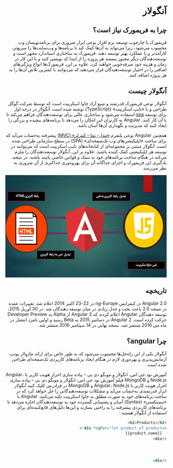 <div dir="rtl">



# آنگولار 

## چرا به فریمورک نیاز است؟
فریمورک یا چارچوب توسعه نرم افزار نوعی ابزار ضروری برای برنامه‌نویسان وب محسوب می‌شود، زیرا می‌تواند به آن‌ها کمک کند تا برنامه‌ها و وب‌سایت‌ها را سریع‌تر، کارآمدتر و با عملکرد بهتر توسعه دهند. فریمورک به ساختاری استاندارد مجهز است و توسعه‌دهندگان دیگر مجبور نیستند هر پروژه را از ابتدا کد نویسی کنند و با این کار در زمان و هزینه خود صرفه‌جویی خواهند کرد. علاوه بر این، فریمورک‌ها انواع ویژگی‌های اضافی را در اختیار توسعه‌دهندگان قرار می‌دهند که می‌توانند با کمترین تلاش آن‌ها را به هر پروژه اضافه کنند.
## آنگولار چيست
آنگولار نوعی فریمورک قدرتمند و منبع آزاد جاوا اسکریپت است که توسط شرکت گوگل طراحی و با «تایپ اسکریپت» (TypeScript) نوشته شده است. آنگولار در درجه اول برای توسعه [spa](SPA/README.md) استفاده می‌شود و ساختاری عالی برای توسعه‌دهندگان فراهم می‌کند تا با آن کار کنند. Angular به کاربران این امکان را می‌دهد تا برنامه‌های پیچیده و بزرگی را ایجاد کنند که مدیریت و نگهداری آن‌ها آسان باشد.

همچنین Angular نوعی پلتفرم [«مدل- نما - کنترلر» (MVC)](MVC/README.md) پیشرفته به‌حساب می‌آید که برای ساخت «اپلیکیشن‌‎های وب تک‌صفحه‌ای» (SPA) در سطح سازمانی طراحی شده است. آنگولار مبتنی بر مجموعه‌ای از کتابخانه‌های تایپ اسکریپت است که می‌توانند در توسعه هر اپلیکیشنی کمک کننده باشند. علاوه بر این، آنگولار توسعه‌دهندگان را ملزم می‌کند در هنگام ساخت برنامه‌های خود به سبک و قوانین خاصی پایبند باشند. در نتیجه، یادگیری این فریمورک و اجزای جداگانه آن برای بهروه‌وری حداکثری از آن ضروری به نظر می‌رسد.


<img src="./angular-connections.png" style="display: block;margin-left: auto;margin-right: auto;">

## تاریخچه
Angular 2.0 در کنفرانس ng-Europe در 22-23 اکتبر 2014 اعلام شد. تغییرات عمده در نسخه 2.0 باعث بحث و جدل زیادی در میان توسعه دهندگان شد. در 30 آوریل 2015، توسعه دهندگان Angular اعلام کردند که Angular 2 از Alpha به Developer Preview حرکت کرده است. Angular 2 در دسامبر 2015 به Beta رسید و اولین نامزد انتشار در ماه می 2016 منتشر شد. نسخه نهایی در 14 سپتامبر 2016 منتشر شد.

## چرا angular؟
آنگولار یکی از این راه‌حل‌ها محسوب می‌شود که به طور خاص برای ارائه ماژولار بودن، آزمایش‌پذیری و بهره‌وری لازم در هنگام ایجاد برنامه‌های کاربردی تک‌صفحه‌ای طراحی شده است.

آموزش نود جی اس، انگولار و مونگو دی بی – پیاده سازی احراز هویت کاربر با Angular، Node.js و MongoDB
فیلم آموزش نود جی اس، انگولار و مونگو دی بی – پیاده سازی احراز هویت کاربر با Angular، Node.js و MongoDB در فرادرس
کلیک کنید
آنگولار ابزار قدرتمندی به‌حساب می‌آید و مشکلات توسعه‌دهندگانی را حل خواهد کرد که در ساخت برنامه‌های خود به صورت مطلق به جاوا اسکریپت تکیه می‌کنند. Angular با «سینتکسی» (Syntax) آسان و پشتیبانی گسترده خود به توسعه‌دهندگان اجازه می‌دهد تا برنامه‌های کاربردی پیشرفته را به راحتی بسازند و این‌ها دلیل‌های قانع‌کننده‌ای برای استفاده از آنگولار هستند.:

```html
<h2>Products</h2>
<div *ngFor="let product of products">
  {{product.name}}
</div>



</div>
